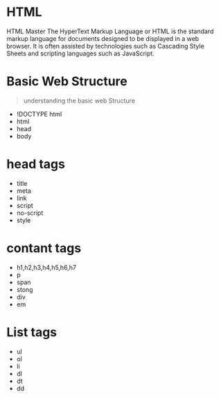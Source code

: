 # HTML
HTML Master
The HyperText Markup Language or HTML is the standard markup language for documents designed to be displayed in a web browser. It is often assisted by technologies such as Cascading Style Sheets and scripting languages such as JavaScript.
# Basic Web Structure
> understanding the basic web Structure
- !DOCTYPE html
- html
- head
- body
# head tags
- title
- meta
- link
- script
- no-script
- style
# contant tags
- h1,h2,h3,h4,h5,h6,h7
- p
- span
- stong
- div
- em
# List tags
- ul
- ol
- li
- dl
- dt
- dd
